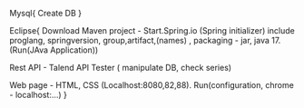 Mysql{
Create DB
}


Eclipse{
Download Maven project - Start.Spring.io (Spring initializer)  include proglang, springversion, group,artifact,(names) , packaging - jar,  java 17. (Run(JAva Application))

Rest API - Talend API Tester ( manipulate DB, check series)

Web page - HTML, CSS (Localhost:8080,82,88). Run(configuration, chrome - localhost:...)
}
